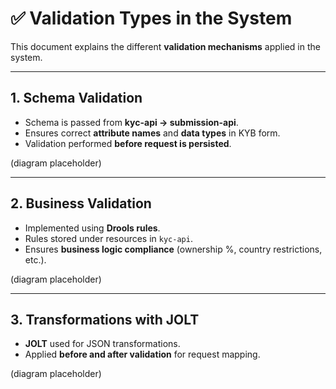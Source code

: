 # ✅ Validation Types in the System

This document explains the different **validation mechanisms** applied in the system.

---

## 1. Schema Validation
- Schema is passed from **kyc-api → submission-api**.  
- Ensures correct **attribute names** and **data types** in KYB form.  
- Validation performed **before request is persisted**.  

(diagram placeholder)

---

## 2. Business Validation
- Implemented using **Drools rules**.  
- Rules stored under resources in `kyc-api`.  
- Ensures **business logic compliance** (ownership %, country restrictions, etc.).  

(diagram placeholder)

---

## 3. Transformations with JOLT
- **JOLT** used for JSON transformations.  
- Applied **before and after validation** for request mapping.  

(diagram placeholder)

